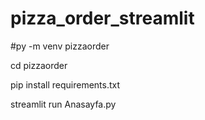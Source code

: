 # pizza_order_streamlit

#py -m venv pizzaorder

cd  pizzaorder

pip install requirements.txt

streamlit run Anasayfa.py

